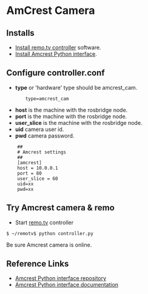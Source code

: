 # AmCrest Camera

## Installs
- [Install remo.tv controller](https://github.com/javatechs/controller) software.
- [Install Amcrest Python interface](https://github.com/tchellomello/python-amcrest/).

## Configure controller.conf
- **type** or 'hardware' type should be amcrest_cam.

```
       type=amcrest_cam
```

- **host** is the machine with the rosbridge node.
- **port** is the machine with the rosbridge node.
- **user_slice** is the machine with the rosbridge node.
- **uid** camera user id.
- **pwd** camera password.

```
	##
	# Amcrest settings
	##
	[amcrest]
	host = 10.0.0.1
	port = 80
	user_slice = 60
	uid=xx
	pwd=xx
```
## Try Amcrest camera & remo
- Start [remo.tv](https://github.com/javatechs/controller) controller

```
$ ~/remotv$ python controller.py
```
Be sure Amcrest camera is online.

## Reference Links
* [Amcrest Python interface repository](https://github.com/tchellomello/python-amcrest/)
* [Amcrest Python interface documentation](https://python-amcrest.readthedocs.io/)
